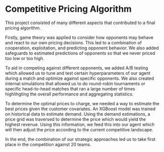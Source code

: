 # Competitive Pricing Algorithm

This project consisted of many different aspects that contributed to a final pricing algorithm.

Firstly, game theory was applied to consider how opponents may behave and react to our own pricing decisions. This led to a combination of cooperation, exploitation, and predicting opponent behavior. We also added safeguards to estimated predictions of opponents so that we never priced too low or too high.

To aid in competing against different opponents, we added A/B testing which allowed us to tune and test certain hyperparameters of our agent during a match and optimize against specific opponents. We also created internal simulations that allowed us to do round-robin tournaments or specific head-to-head matches that ran a large number of times highlihgting the overall performance and aggregating statistics.

To determine the optimal prices to charge, we needed a way to estimate the best prices given the customer covariates. An XGBoost model was trained on historical data to estimate demand. Using the demand estimations, a price grid was traversed to determine the price which would yield the highest revenue. Using this information, we feed this into our agent which will then adjust the price according to the current competitive landscape.

In the end, the combination of our strategic approaches led us to take first place in the competition against 20 teams.
